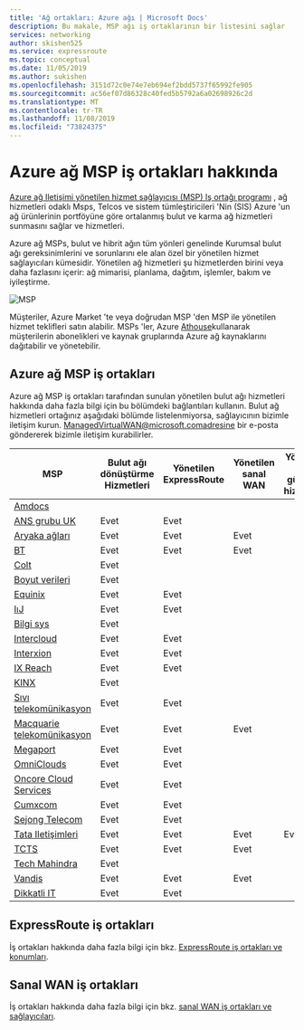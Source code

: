 ```yaml
---
title: 'Ağ ortakları: Azure ağı | Microsoft Docs'
description: Bu makale, MSP ağı iş ortaklarının bir listesini sağlar
services: networking
author: skishen525
ms.service: expressroute
ms.topic: conceptual
ms.date: 11/05/2019
ms.author: sukishen
ms.openlocfilehash: 3151d72c0e74e7eb694ef2bdd5737f65992fe905
ms.sourcegitcommit: ac56ef07d86328c40fed5b5792a6a02698926c2d
ms.translationtype: MT
ms.contentlocale: tr-TR
ms.lasthandoff: 11/08/2019
ms.locfileid: "73824375"
---
```

# <a name="about-azure-networking-msp-partners"></a>Azure ağ MSP iş ortakları hakkında

[Azure ağ Iletişimi yönetilen hizmet sağlayıcısı (MSP) Iş ortağı programı](https://azure.microsoft.com/blog/enhancing-the-customer-experience-with-the-azure-networking-msp-partner-program/) , ağ hizmetleri odaklı Msps, Telcos ve sistem tümleştiricileri 'Nin (SIS) Azure 'un ağ ürünlerinin portföyüne göre ortalanmış bulut ve karma ağ hizmetleri sunmasını sağlar ve hizmetleri.

Azure ağ MSPs, bulut ve hibrit ağın tüm yönleri genelinde Kurumsal bulut ağı gereksinimlerini ve sorunlarını ele alan özel bir yönetilen hizmet sağlayıcıları kümesidir. Yönetilen ağ hizmetleri şu hizmetlerden birini veya daha fazlasını içerir: ağ mimarisi, planlama, dağıtım, işlemler, bakım ve iyileştirme.

![MSP][0]

Müşteriler, Azure Market 'te veya doğrudan MSP 'den MSP ile yönetilen hizmet teklifleri satın alabilir. MSPs 'ler, Azure [Athouse](https://azure.microsoft.com/services/azure-lighthouse/)kullanarak müşterilerin abonelikleri ve kaynak gruplarında Azure ağ kaynaklarını dağıtabilir ve yönetebilir.

## <a name="msp"></a>Azure ağ MSP iş ortakları

Azure ağ MSP iş ortakları tarafından sunulan yönetilen bulut ağı hizmetleri hakkında daha fazla bilgi için bu bölümdeki bağlantıları kullanın. Bulut ağ hizmetleri ortağınız aşağıdaki bölümde listelenmiyorsa, sağlayıcının bizimle iletişim kurun. ManagedVirtualWAN@microsoft.comadresine bir e-posta göndererek bizimle iletişim kurabilirler. 

| **MSP** | **Bulut ağı dönüştürme Hizmetleri** | **Yönetilen ExpressRoute** | **Yönetilen sanal WAN** | **Yönetilen ağ güvenlik hizmetleri** |**Yönetilen ağ Edge Işlem** |
| ---| ---| ---| ---| ---| ---|
|[Amdocs](https://www.amdocs.com/)|||||Evet|
|[ANS grubu UK](https://www.ans.co.uk/)|Evet|Evet||||
|[Aryaka ağları](https://www.aryaka.com/azure-msp-vwan-managed-service-provider-launch-partner-aryaka/)|Evet |Evet |Evet | | |
|[BT](https://www.globalservices.bt.com/en/solutions/products/cloud-connect-azure)|Evet|Evet|Evet|||
|[Colt](https://www.colt.net/why-colt/strategic-alliances/microsoft-partnership/msp/)|Evet|||||
|[Boyut verileri](https://www.dimensiondata.com/)|Evet|||||
|[Equinix](https://www.equinix.com/)|Evet|Evet||||
|[IıJ](https://www.iij.ad.jp/biz/cloudex/)|Evet|Evet||||
|[Bilgi sys](https://www.infosys.com/services/microsoft-cloud-business/pages/index.aspx)|Evet||||Evet|
|[Intercloud](https://intercloud.com/partners/microsoft-azure/)|Evet|Evet||||
|[Interxion](https://www.interxion.com/products/interconnection/cloud-connect/support-your-cloud-strategy/)|Evet|Evet||||
|[IX Reach](https://www.ixreach.com/services/sdn-cloud-connect/)|Evet|Evet||||
|[KINX](https://www.kinx.net/service/cloud/?lang=en)|Evet|||||
|[Sıvı telekomünikasyon](https://liquidcloud.africa/azure-networking)|Evet|Evet||||
|[Macquarie telekomünikasyon](https://macquariecloudservices.com/azure-managed-services/)|Evet|Evet|Evet|||
|[Megaport](https://www.megaport.com/services/microsoft-expressroute/)|Evet|Evet||||
|[OmniClouds](https://omniclouds.com/services/)|Evet|Evet||||
|[Oncore Cloud Services]( https://www.oncore.cloud/services/ue-for-expressroute/)|Evet|Evet||||
|[Cumxcom]( https://www.orixcom.com/cloud-solutions/)|Evet|Evet||||
|[Sejong Telecom](https://www.sejongtelecom.net/en/pages/service/cloud_ms)|Evet|Evet||||
|[Tata Iletişimleri](https://www.tatacommunications.com/about/our-alliances/microsoft-alliance/)|Evet|Evet|Evet|Evet||
|[TCTS](https://www.tatacommunications-ts.com/index.php)|Evet|Evet|Evet|||
|[Tech Mahindra](https://networkservices.techmahindra.com/pages/default.aspx)|Evet||||Evet|
|[Vandis](https://www.vandis.com/microsoft-azure-practice/)|Evet|Evet|Evet|||
|[Dikkatli IT](https://vigilant.it/manage-cloud-service/)|Evet|Evet||||

## <a name="expressroute"></a>ExpressRoute iş ortakları

İş ortakları hakkında daha fazla bilgi için bkz. [ExpressRoute iş ortakları ve konumları](../expressroute/expressroute-locations-providers.md).

## <a name="vwan"></a>Sanal WAN iş ortakları

İş ortakları hakkında daha fazla bilgi için bkz. [sanal WAN iş ortakları ve sağlayıcıları](../virtual-wan/virtual-wan-locations-partners.md).

<!--Image References-->
[0]: ./media/networking-partners-msp/msp.png "MSP program açıklaması"
